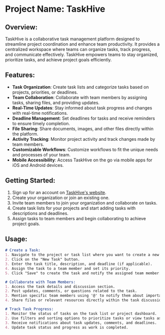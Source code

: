 # Project Name: TaskHive

## Overview:
TaskHive is a collaborative task management platform designed to streamline project coordination and enhance team productivity. It provides a centralized workspace where teams can organize tasks, track progress, and communicate effectively. TaskHive empowers teams to stay organized, prioritize tasks, and achieve project goals efficiently.

## Features:
- **Task Organization**: Create task lists and categorize tasks based on projects, priorities, or deadlines.
- **Team Collaboration**: Collaborate with team members by assigning tasks, sharing files, and providing updates.
- **Real-Time Updates**: Stay informed about task progress and changes with real-time notifications.
- **Deadline Management**: Set deadlines for tasks and receive reminders to ensure timely completion.
- **File Sharing**: Share documents, images, and other files directly within the platform.
- **Activity Tracking**: Monitor project activity and track changes made by team members.
- **Customizable Workflows**: Customize workflows to fit the unique needs and processes of your team.
- **Mobile Accessibility**: Access TaskHive on the go via mobile apps for iOS and Android devices.

## Getting Started:
1. Sign up for an account on [TaskHive's website](https://www.taskhive.com).
2. Create your organization or join an existing one.
3. Invite team members to join your organization and collaborate on tasks.
4. Create task lists for your projects and start adding tasks with descriptions and deadlines.
5. Assign tasks to team members and begin collaborating to achieve project goals.

## Usage:
```markdown
# Create a Task:
1. Navigate to the project or task list where you want to create a new task.
2. Click on the "New Task" button.
3. Enter the task title, description, and deadline (if applicable).
4. Assign the task to a team member and set its priority.
5. Click "Save" to create the task and notify the assigned team member.

# Collaborate with Team Members:
1. Access the task details and discussion section.
2. Post updates, comments, or questions related to the task.
3. Mention specific team members using '@' to notify them about important updates.
4. Share files or relevant resources directly within the task discussion.

# Track Task Progress:
1. Monitor the status of tasks on the task list or project dashboard.
2. Use filters and sorting options to prioritize tasks or view tasks assigned to specific team members.
3. Receive notifications about task updates, comments, and deadlines.
4. Update task status and progress as work is completed.
